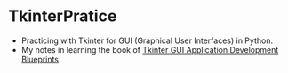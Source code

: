 # TkinterPratice
- Practicing with Tkinter for GUI (Graphical User Interfaces) in Python.
- My notes in learning the book of [Tkinter GUI Application Development Blueprints](https://www.packtpub.com/sites/default/files/downloads/9738OS_ColoredImages.pdf). 
